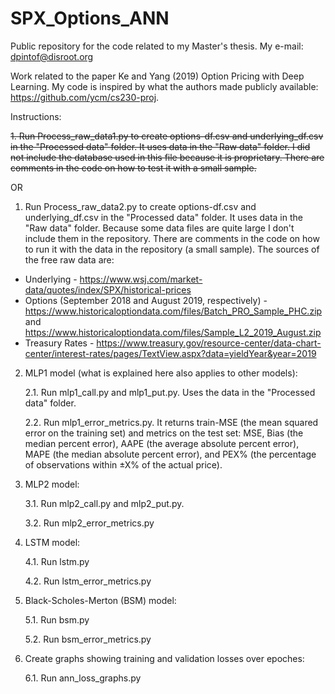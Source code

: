 # SPX_Options_ANN
Public repository for the code related to my Master's thesis. My e-mail: dpintof@disroot.org

Work related to the paper Ke and Yang (2019) Option Pricing with Deep Learning. My code is inspired by what the authors made publicly available: https://github.com/ycm/cs230-proj.

Instructions:

~~1. Run Process_raw_data1.py to create options-df.csv and underlying_df.csv in the "Processed data" folder. It uses data in the "Raw data" folder.
I did not include the database used in this file because it is proprietary. There are comments in the code on how to test it with a small sample.~~

OR

1. Run Process_raw_data2.py to create options-df.csv and underlying_df.csv in the "Processed data" folder. It uses data in the "Raw data" folder. Because some data files are quite large I don't include them in the repository. There are comments in the code on how to run it with the data in the repository (a small sample). The sources of the free raw data are:
 * Underlying - https://www.wsj.com/market-data/quotes/index/SPX/historical-prices
 * Options (September 2018 and August 2019, respectively) - https://www.historicaloptiondata.com/files/Batch_PRO_Sample_PHC.zip and https://www.historicaloptiondata.com/files/Sample_L2_2019_August.zip
 * Treasury Rates - https://www.treasury.gov/resource-center/data-chart-center/interest-rates/pages/TextView.aspx?data=yieldYear&year=2019  

2. MLP1 model (what is explained here also applies to other models): 

    2.1. Run mlp1_call.py and mlp1_put.py. Uses the data in the "Processed data" folder.

    2.2. Run mlp1_error_metrics.py. It returns train-MSE (the mean squared error on the training set) and metrics on the test set: MSE, Bias (the median percent error), AAPE (the average absolute percent error), MAPE (the median absolute percent error), and PEX% (the percentage of observations within ±X% of the actual price).   
 
3. MLP2 model: 
        
    3.1. Run mlp2_call.py and mlp2_put.py.
       		
    3.2. Run mlp2_error_metrics.py

4. LSTM model:
        
    4.1. Run lstm.py

    4.2. Run lstm_error_metrics.py

5. Black-Scholes-Merton (BSM) model:

    5.1. Run bsm.py

    5.2. Run bsm_error_metrics.py

6. Create graphs showing training and validation losses over epoches:

    6.1. Run ann_loss_graphs.py

